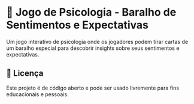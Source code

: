 # 🎴 Jogo de Psicologia - Baralho de Sentimentos e Expectativas

Um jogo interativo de psicologia onde os jogadores podem tirar cartas de um baralho especial para descobrir insights sobre seus sentimentos e expectativas.

## 📄 Licença

Este projeto é de código aberto e pode ser usado livremente para fins educacionais e pessoais.
